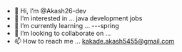 - 👋 Hi, I’m @Akash26-dev
- 👀 I’m interested in ...
java development jobs
- 🌱 I’m currently learning ...
 ---spring 
- 💞️ I’m looking to collaborate on ...
- 📫 How to reach me ...
kakade.akash5455@gmail.com

<!---
Akash26-dev/Akash26-dev is a ✨ special ✨ repository because its `README.md` (this file) appears on your GitHub profile.
You can click the Preview link to take a look at your changes.
--->
